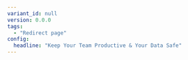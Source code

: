 ```yaml
---
variant_id: null
version: 0.0.0
tags:
  - "Redirect page"
config:
  headline: "Keep Your Team Productive & Your Data Safe"
---
```

